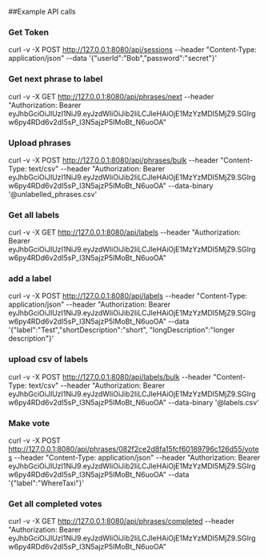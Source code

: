 

##Example API calls

### Get Token
curl -v -X POST http://127.0.0.1:8080/api/sessions --header "Content-Type: application/json" --data '{"userId":"Bob","password":"secret"}'

### Get next phrase to label
curl -v -X GET http://127.0.0.1:8080/api/phrases/next --header "Authorization: Bearer eyJhbGciOiJIUzI1NiJ9.eyJzdWIiOiJib2IiLCJleHAiOjE1MzYzMDI5MjZ9.SGIrgw6py4RDd6v2dI5sP_l3N5ajzP5IMoBt_N6uoOA"

### Upload phrases
curl -v -X POST http://127.0.0.1:8080/api/phrases/bulk --header "Content-Type: text/csv" --header "Authorization: Bearer eyJhbGciOiJIUzI1NiJ9.eyJzdWIiOiJib2IiLCJleHAiOjE1MzYzMDI5MjZ9.SGIrgw6py4RDd6v2dI5sP_l3N5ajzP5IMoBt_N6uoOA" --data-binary '@unlabelled_phrases.csv'

### Get all labels
curl -v -X GET http://127.0.0.1:8080/api/labels --header "Authorization: Bearer eyJhbGciOiJIUzI1NiJ9.eyJzdWIiOiJib2IiLCJleHAiOjE1MzYzMDI5MjZ9.SGIrgw6py4RDd6v2dI5sP_l3N5ajzP5IMoBt_N6uoOA"

### add a label
curl -v -X POST http://127.0.0.1:8080/api/labels --header "Content-Type: application/json" --header "Authorization: Bearer eyJhbGciOiJIUzI1NiJ9.eyJzdWIiOiJib2IiLCJleHAiOjE1MzYzMDI5MjZ9.SGIrgw6py4RDd6v2dI5sP_l3N5ajzP5IMoBt_N6uoOA" --data '{"label":"Test","shortDescription":"short", "longDescription":"longer description"}'

### upload csv of labels
curl -v -X POST http://127.0.0.1:8080/api/labels/bulk --header "Content-Type: text/csv" --header "Authorization: Bearer eyJhbGciOiJIUzI1NiJ9.eyJzdWIiOiJib2IiLCJleHAiOjE1MzYzMDI5MjZ9.SGIrgw6py4RDd6v2dI5sP_l3N5ajzP5IMoBt_N6uoOA" --data-binary '@labels.csv'

### Make vote
curl -v -X POST http://127.0.0.1:8080/api/phrases/082f2ce2d8fa15fcf60189796c126d55/votes --header "Content-Type: application/json" --header "Authorization: Bearer eyJhbGciOiJIUzI1NiJ9.eyJzdWIiOiJib2IiLCJleHAiOjE1MzYzMDI5MjZ9.SGIrgw6py4RDd6v2dI5sP_l3N5ajzP5IMoBt_N6uoOA" --data '{"label":"WhereTaxi"}'

### Get all completed votes
curl -v -X GET http://127.0.0.1:8080/api/phrases/completed --header "Authorization: Bearer eyJhbGciOiJIUzI1NiJ9.eyJzdWIiOiJib2IiLCJleHAiOjE1MzYzMDI5MjZ9.SGIrgw6py4RDd6v2dI5sP_l3N5ajzP5IMoBt_N6uoOA"